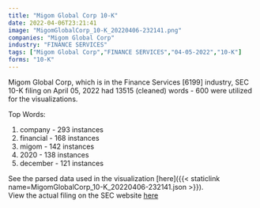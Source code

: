 ```yaml
---
title: "Migom Global Corp 10-K"
date: 2022-04-06T23:21:41
image: "MigomGlobalCorp_10-K_20220406-232141.png"
companies: "Migom Global Corp"
industry: "FINANCE SERVICES"
tags: ["Migom Global Corp","FINANCE SERVICES","04-05-2022","10-K"]
forms: "10-K"
---
```

Migom Global Corp, which is in the Finance Services [6199] industry, SEC 10-K filing on April 05, 2022 had 13515 (cleaned) words - 600 were utilized for the visualizations.

Top Words:
1. company - 293 instances
2. financial - 168 instances
3. migom - 142 instances
4. 2020 - 138 instances
5. december - 121 instances


See the parsed data used in the visualization [here]({{< staticlink name=MigomGlobalCorp_10-K_20220406-232141.json >}}).  
View the actual filing on the SEC website [here](https://www.sec.gov/Archives/edgar/data/1697412/0001213900-22-018001.txt)